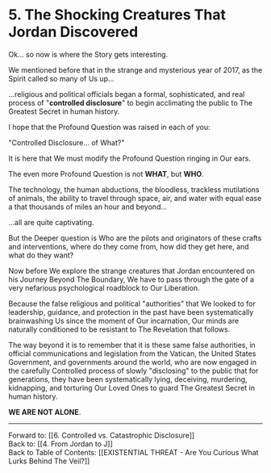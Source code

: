 # 5. The Shocking Creatures That Jordan Discovered

Ok... so now is where the Story gets interesting. 

We mentioned before that in the strange and mysterious year of 2017, as the Spirit called so many of Us up... 

...religious and political officials began a formal, sophisticated, and real process of "**controlled disclosure**" to begin acclimating the public to The Greatest Secret in human history. 

I hope that the Profound Question was raised in each of you: 

"Controlled Disclosure... of What?"

It is here that We must modify the Profound Question ringing in Our ears. 

The even more Profound Question is not **WHAT**, but **WHO**.  

The technology, the human abductions, the bloodless, trackless mutilations of animals, the ability to travel through space, air, and water with equal ease a that thousands of miles an hour and beyond... 

...all are quite captivating. 

But the Deeper question is Who are the pilots and originators of these crafts and interventions, where do they come from, how did they get here, and what do they want? 

Now before We explore the strange creatures that Jordan encountered on his Journey Beyond The Boundary, We have to pass through the gate of a very nefarious psychological roadblock to Our Liberation. 

Because the false religious and political "authorities" that We looked to for leadership, guidance, and protection in the past have been systematically brainwashing Us since the moment of Our incarnation, Our minds are naturally conditioned to be resistant to The Revelation that follows. 

The way beyond it is to remember that it is these same false authorities, in official communications and legislation from the Vatican, the United States Government, and governments around the world, who are now engaged in the carefully Controlled process of slowly "disclosing" to the public that for generations, they have been systematically lying, deceiving, murdering, kidnapping, and torturing Our Loved Ones to guard The Greatest Secret in human history. 

**WE ARE NOT ALONE**.

____

Forward to: [[6. Controlled vs. Catastrophic Disclosure]]        
Back to: [[4. From Jordan to J]]  
Back to Table of Contents: [[EXISTENTIAL THREAT - Are You Curious What Lurks Behind The Veil?]]      




